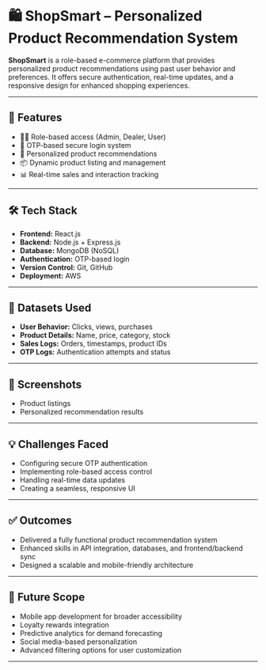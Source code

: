 # 🛍️ ShopSmart – Personalized Product Recommendation System

**ShopSmart** is a role-based e-commerce platform that provides personalized product recommendations using past user behavior and preferences. It offers secure authentication, real-time updates, and a responsive design for enhanced shopping experiences.

---

## 🚀 Features

- 🧑‍💼 Role-based access (Admin, Dealer, User)
- 🔐 OTP-based secure login system
- 🎯 Personalized product recommendations
- 📦 Dynamic product listing and management
- 📊 Real-time sales and interaction tracking

---

## 🛠️ Tech Stack

- **Frontend:** React.js  
- **Backend:** Node.js + Express.js  
- **Database:** MongoDB (NoSQL)  
- **Authentication:** OTP-based login  
- **Version Control:** Git, GitHub  
- **Deployment:** AWS  

---

## 📂 Datasets Used

- **User Behavior:** Clicks, views, purchases
- **Product Details:** Name, price, category, stock
- **Sales Logs:** Orders, timestamps, product IDs
- **OTP Logs:** Authentication attempts and status

---

## 📸 Screenshots

- Product listings
- Personalized recommendation results

---

## 💡 Challenges Faced

- Configuring secure OTP authentication
- Implementing role-based access control
- Handling real-time data updates
- Creating a seamless, responsive UI

---

## ✅ Outcomes

- Delivered a fully functional product recommendation system
- Enhanced skills in API integration, databases, and frontend/backend sync
- Designed a scalable and mobile-friendly architecture

---

## 🔮 Future Scope

- Mobile app development for broader accessibility  
- Loyalty rewards integration  
- Predictive analytics for demand forecasting  
- Social media-based personalization  
- Advanced filtering options for user customization

---

